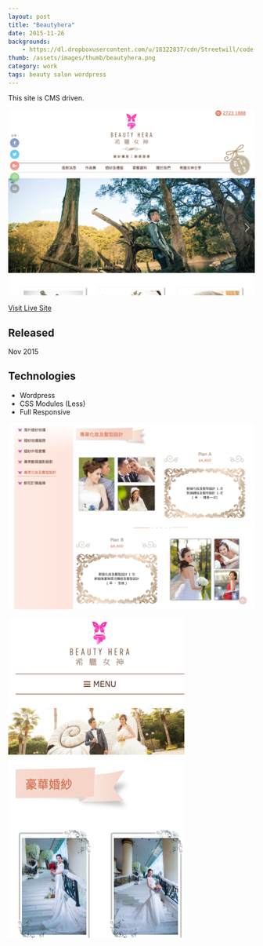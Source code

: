 ```yaml
---
layout: post
title: "Beautyhera"
date: 2015-11-26
backgrounds:
    - https://dl.dropboxusercontent.com/u/18322837/cdn/Streetwill/code-screen.jpg
thumb: /assets/images/thumb/beautyhera.png
category: work
tags: beauty salon wordpress
---
```


This site is CMS driven.

![beautyhera revamp](/assets/images/blog/beautyhera-home.png)

[Visit Live Site](http://www.aftership.com)

## Released
Nov 2015

## Technologies
- Wordpress
- CSS Modules (Less)
- Full Responsive

![beautyhera revamp](/assets/images/blog/beautyhera-page1.png)

![beautyhera revamp](/assets/images/blog/beautyhera-mobile.png)
